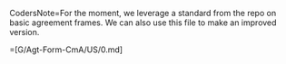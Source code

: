 CodersNote=For the moment, we leverage a standard from the repo on basic agreement frames.  We can also use this file to make an improved version. 

=[G/Agt-Form-CmA/US/0.md]
